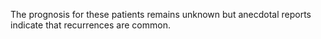 The prognosis for these patients remains unknown but anecdotal reports indicate that recurrences are common.